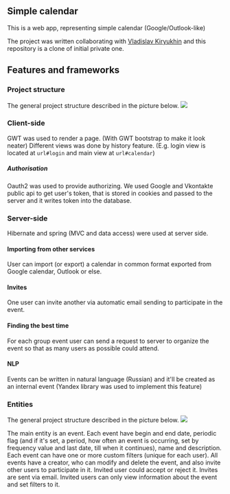 ## Simple calendar
This is a web app, representing simple calendar (Google/Outlook-like)

The project was written collaborating with [Vladislav Kiryukhin](https://github.com/kvld) and this repository is a clone of initial private one.

## Features and frameworks
### Project structure
The general project structure described in the picture below.
![](https://pp.userapi.com/c841336/v841336993/37e71/duA7Dipcxaw.jpg)
### Client-side
GWT was used to render a page. (With GWT bootstrap to make it look neater) Different views was done by history feature. (E.g. login view is located at ```url#login``` and main view at ```url#calendar```)
##### Authorisation  
Oauth2 was used to provide authorizing. We used Google and Vkontakte public api to get user's token, that is stored in cookies and passed to the server and it writes token into the database.
### Server-side
Hibernate and spring (MVC and data access) were used at server side.
#### Importing from other services
User can import (or export) a calendar in common format exported from Google calendar, Outlook or else.  
#### Invites
One user can invite another via automatic email sending to participate in the event.
#### Finding the best time
For each group event user can send a request to server to organize the event so that as many users as possible could attend.  
#### NLP
Events can be written in natural language (Russian) and it'll be created as an internal event (Yandex library was used to implement this feature)
### Entities
The general project structure described in the picture below.
![](https://pp.userapi.com/c841336/v841336993/37e68/q-UEHx2iRXc.jpg)

The main entity is an event. Each event have begin and end date, periodic flag (and if it's set, a period, how often an event is occurring, set by frequency value and last date, till when it continues), name and description. Each event can have one or more custom filters (unique for each user). All events have a creator, who can modify and delete the event, and also invite other users to participate in it. Invited user could accept or reject it. Invites are sent via email. Invited users can only view information about the event and set filters to it.
